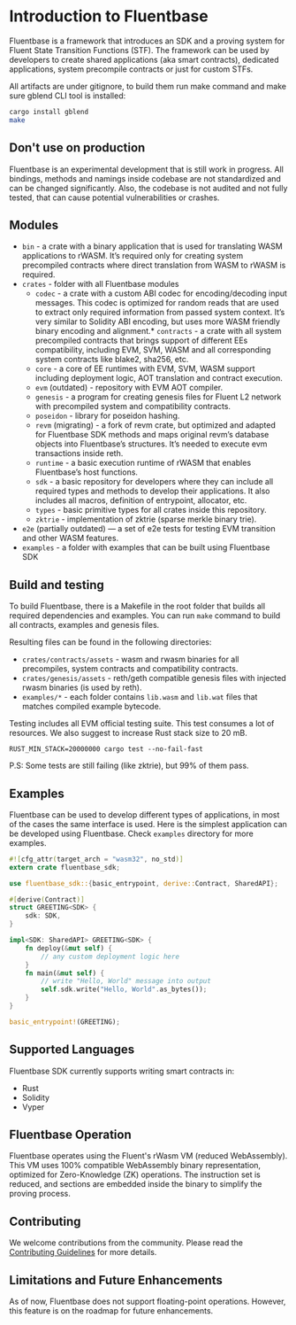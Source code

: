 # Introduction to Fluentbase

Fluentbase is a framework that introduces an SDK and a proving system for Fluent State Transition Functions (STF). The
framework can be used by developers to create shared applications (aka smart contracts), dedicated applications, system
precompile contracts or just for custom STFs.

All artifacts are under gitignore, to build them run make command and make sure gblend CLI tool is installed:

```bash
cargo install gblend
make
```

## Don't use on production

Fluentbase is an experimental development that is still work in progress. All bindings, methods and namings inside
codebase are not standardized and can be changed significantly. Also, the codebase is not audited and not fully tested,
that can cause potential vulnerabilities or crashes.

## Modules

* `bin` - a crate with a binary application that is used for translating WASM applications to rWASM. It’s required only
  for creating system precompiled contracts where direct translation from WASM to rWASM is required.
* `crates` - folder with all Fluentbase modules
    * `codec` - a crate with a custom ABI codec for encoding/decoding input messages. This codec is optimized for random
      reads that are used to extract only required information from passed system context. It’s very similar to Solidity
      ABI encoding, but uses more WASM friendly binary encoding and alignment.* `contracts` - a crate with all system
      precompiled contracts that brings
      support of different EEs compatibility,
      including EVM, SVM, WASM and all
      corresponding system contracts like
      blake2, sha256, etc.
    * `core` - a core of EE runtimes with EVM, SVM, WASM support including deployment logic, AOT translation and
      contract execution.
    * `evm` (outdated) - repository with EVM AOT compiler.
    * `genesis` - a program for creating genesis files for Fluent L2 network with precompiled system and compatibility
      contracts.
    * `poseidon` - library for poseidon hashing.
    * `revm` (migrating) - a fork of revm crate, but optimized and adapted for Fluentbase SDK methods and maps original
      revm’s database objects into Fluentbase’s structures. It’s needed to execute evm transactions inside reth.
    * `runtime` - a basic execution runtime of rWASM that enables Fluentbase’s host functions.
    * `sdk` - a basic repository for developers where they can include all required types and methods to develop their
      applications. It also includes all macros, definition of entrypoint, allocator, etc.
    * `types` - basic primitive types for all crates inside this repository.
    * `zktrie` - implementation of zktrie (sparse merkle binary trie).
* `e2e` (partially outdated) — a set of e2e tests for testing EVM transition and other WASM features.
* `examples` - a folder with examples that can be built using Fluentbase SDK

## Build and testing

To build Fluentbase, there is a Makefile in the root folder that builds all required dependencies and examples.
You can run `make` command to build all contracts, examples and genesis files.

Resulting files can be found in the following directories:

* `crates/contracts/assets` - wasm and rwasm binaries for all precompiles, system contracts and compatibility contracts.
* `crates/genesis/assets` - reth/geth compatible genesis files with injected rwasm binaries (is used by reth).
* `examples/*` - each folder contains `lib.wasm` and `lib.wat` files that matches compiled example bytecode.

Testing includes all EVM official testing suite. This test consumes a lot of resources. We also suggest to increase Rust
stack size to 20 mB.

```bash=
RUST_MIN_STACK=20000000 cargo test --no-fail-fast
```

P.S: Some tests are still failing (like zktrie), but 99% of them pass.

## Examples

Fluentbase can be used to develop different types of applications, in most of the cases the same interface is used. Here
is the simplest application can be developed using Fluentbase. Check `examples` directory for more examples.

```rust
#![cfg_attr(target_arch = "wasm32", no_std)]
extern crate fluentbase_sdk;

use fluentbase_sdk::{basic_entrypoint, derive::Contract, SharedAPI};

#[derive(Contract)]
struct GREETING<SDK> {
    sdk: SDK,
}

impl<SDK: SharedAPI> GREETING<SDK> {
    fn deploy(&mut self) {
        // any custom deployment logic here
    }
    fn main(&mut self) {
        // write "Hello, World" message into output
        self.sdk.write("Hello, World".as_bytes());
    }
}

basic_entrypoint!(GREETING);
```

## Supported Languages

Fluentbase SDK currently supports writing smart contracts in:

* Rust
* Solidity
* Vyper

## Fluentbase Operation

Fluentbase operates using the Fluent's rWasm VM (reduced WebAssembly).
This VM uses 100% compatible WebAssembly
binary representation, optimized for Zero-Knowledge (ZK) operations.
The instruction set is reduced, and sections are
embedded inside the binary to simplify the proving process.

## Contributing

We welcome contributions from the community. Please read the [Contributing Guidelines](CONTRIBUTING.md) for more
details.

## Limitations and Future Enhancements

As of now, Fluentbase does not support floating-point operations. However, this feature is on the roadmap for future
enhancements.
